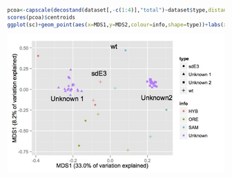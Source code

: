 ```R
pcoa<-capscale(decostand(dataset[,-c(1:4)],"total")~dataset$type,distance="bray")
scores(pcoa)$centroids
ggplot(sc)+geom_point(aes(x=MDS1,y=MDS2,colour=info,shape=type))+labs(x="MDS1 (33.0% of variation explained)",y="MDS1 (8.2% of variation explained)")+annotate("text",x=c(-.06,-.23,.25,.02),y=c(.195,-.111,-.10,.521),label=c("sdE3","Unknown 1","Unknown2","wt"))

```
![alt text](https://raw.githubusercontent.com/ryanjw/ngs-3rdweek/master/multivariate-viz/capscale-soln-fig.jpg)